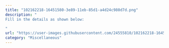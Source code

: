 ```yaml
---
title: "102162218-16451580-3e89-11eb-85d1-a4d24c980d7d.png"
description: "
Fill in the details as shown below:

"
url: "https://user-images.githubusercontent.com/24555810/102162218-16451580-3e89-11eb-85d1-a4d24c980d7d.png"
category: "Miscellaneous"
---
```

